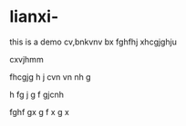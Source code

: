 # lianxi-
this is a demo 
cv,bnkvnv
bx
fghfhj
xhcgjghju

cxvjhmm

fhcgjg
h
j
cvn
vn nh
g

h
fg
j
g
f
gjcnh


fghf
gx
g
f
x
g
x
